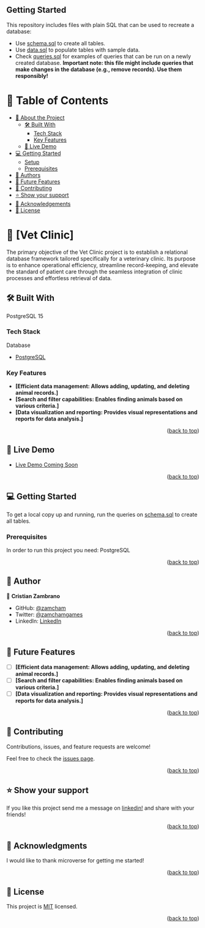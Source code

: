 ## Getting Started

This repository includes files with plain SQL that can be used to recreate a database:

- Use [schema.sql](./schema.sql) to create all tables.
- Use [data.sql](./data.sql) to populate tables with sample data.
- Check [queries.sql](./queries.sql) for examples of queries that can be run on a newly created database. **Important note: this file might include queries that make changes in the database (e.g., remove records). Use them responsibly!**

<!-- TABLE OF CONTENTS -->

# 📗 Table of Contents

- [📖 About the Project](#about-project)
  - [🛠 Built With](#built-with)
    - [Tech Stack](#tech-stack)
    - [Key Features](#key-features)
  - [🚀 Live Demo](#live-demo)
- [💻 Getting Started](#getting-started)
  - [Setup](#setup)
  - [Prerequisites](#prerequisites)
- [👥 Authors](#authors)
- [🔭 Future Features](#future-features)
- [🤝 Contributing](#contributing)
- [⭐️ Show your support](#support)
- [🙏 Acknowledgements](#acknowledgements)
- [📝 License](#license)

<!-- PROJECT DESCRIPTION -->

# 📖 [Vet Clinic] <a name="about-project"></a>

The primary objective of the Vet Clinic project is to establish a relational database framework tailored specifically for a veterinary clinic. Its purpose is to enhance operational efficiency, streamline record-keeping, and elevate the standard of patient care through the seamless integration of clinic processes and effortless retrieval of data.

## 🛠 Built With <a name="built-with"></a>
PostgreSQL 15

### Tech Stack <a name="tech-stack"></a>

<summary>Database</summary>
  <ul>
    <li><a href="https://www.postgresql.org/">PostgreSQL</a></li>
  </ul>

<!-- Features -->

### Key Features <a name="key-features"></a>

- **[Efficient data management: Allows adding, updating, and deleting animal records.]**
- **[Search and filter capabilities: Enables finding animals based on various criteria.]**
- **[Data visualization and reporting: Provides visual representations and reports for data analysis.]**

<p align="right">(<a href="#readme-top">back to top</a>)</p>

<!-- LIVE DEMO -->

## 🚀 Live Demo <a name="live-demo"></a>

- [Live Demo Coming Soon](<replace-with-your-deployment-URL>)

<p align="right">(<a href="#readme-top">back to top</a>)</p>

<!-- GETTING STARTED -->

## 💻 Getting Started <a name="getting-started"></a>

To get a local copy up and running, run the queries on [schema.sql](./schema.sql) to create all tables.

### Prerequisites

In order to run this project you need: PostgreSQL

<p align="right">(<a href="#readme-top">back to top</a>)</p>

<!-- AUTHORS -->

## 👥 Author <a name="authors"></a>

👤 **Cristian Zambrano**

- GitHub: [@zamcham](https://github.com/zamcham)
- Twitter: [@zamchamgames](https://twitter.com/zamchamgames)
- LinkedIn: [LinkedIn](https://www.linkedin.com/in/cristian-zamcham/)

<p align="right">(<a href="#readme-top">back to top</a>)</p>

<!-- FUTURE FEATURES -->

## 🔭 Future Features <a name="future-features"></a>

- [ ] **[Efficient data management: Allows adding, updating, and deleting animal records.]**
- [ ] **[Search and filter capabilities: Enables finding animals based on various criteria.]**
- [ ] **[Data visualization and reporting: Provides visual representations and reports for data analysis.]**

<p align="right">(<a href="#readme-top">back to top</a>)</p>

<!-- CONTRIBUTING -->

## 🤝 Contributing <a name="contributing"></a>

Contributions, issues, and feature requests are welcome!

Feel free to check the [issues page](../../issues/).

<p align="right">(<a href="#readme-top">back to top</a>)</p>

<!-- SUPPORT -->

## ⭐️ Show your support <a name="support"></a>

If you like this project send me a message on [linkedin!](https://www.linkedin.com/in/cristian-zamcham/) and share with your friends!

<p align="right">(<a href="#readme-top">back to top</a>)</p>

<!-- ACKNOWLEDGEMENTS -->

## 🙏 Acknowledgments <a name="acknowledgements"></a>

I would like to thank microverse for getting me started!

<p align="right">(<a href="#readme-top">back to top</a>)</p>

## 📝 License <a name="license"></a>

This project is [MIT](./LICENSE) licensed.

<p align="right">(<a href="#readme-top">back to top</a>)</p>
